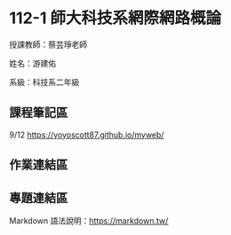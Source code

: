
# 112-1 師大科技系網際網路概論

授課教師：蔡芸琤老師

姓名：游建佑


系級：科技系二年級


## 課程筆記區

9/12 https://yoyoscott87.github.io/myweb/
## 作業連結區
## 專題連結區

Markdown 語法說明：https://markdown.tw/
